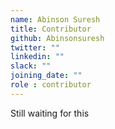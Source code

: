 ```yaml
---
name: Abinson Suresh
title: Contributor
github: Abinsonsuresh
twitter: ""
linkedin: ""
slack: ""
joining_date: ""
role : contributor
---
```


Still waiting for this
